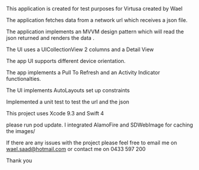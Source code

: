 This application is created for test purposes for Virtusa created by Wael

The application fetches data from a network url which receives a json file.

The application implements an MVVM design pattern which will read the json returned and renders the data .

The UI uses a UICollectionView 2 columns and a Detail View

The app UI supports different device orientation.

The app implements a Pull To Refresh and an Activity Indicator functionalties.

The UI implements AutoLayouts set up constraints

Implemented a unit test to test the url and the json

This project uses Xcode 9.3 and Swift 4

please run pod update. I integrated AlamoFire and SDWebImage for caching the images/

If there are any issues with the project please feel free to email me on wael.saad@hotmail.com or contact me on 0433 597 200

Thank you
